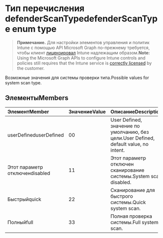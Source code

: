 # <a name="defenderscantype-enum-type"></a><span data-ttu-id="9d640-101">Тип перечисления defenderScanType</span><span class="sxs-lookup"><span data-stu-id="9d640-101">defenderScanType enum type</span></span>

> <span data-ttu-id="9d640-102">**Примечание.** Для настройки элементов управления и политик Intune с помощью API Microsoft Graph по-прежнему требуется, чтобы клиент [лицензировал](https://go.microsoft.com/fwlink/?linkid=839381) Intune надлежащим образом.</span><span class="sxs-lookup"><span data-stu-id="9d640-102">**Note:** Using the Microsoft Graph APIs to configure Intune controls and policies still requires that the Intune service is [correctly licensed](https://go.microsoft.com/fwlink/?linkid=839381) by the customer.</span></span>

<span data-ttu-id="9d640-103">Возможные значения для системы проверки типа.</span><span class="sxs-lookup"><span data-stu-id="9d640-103">Possible values for system scan type.</span></span>
## <a name="members"></a><span data-ttu-id="9d640-104">Элементы</span><span class="sxs-lookup"><span data-stu-id="9d640-104">Members</span></span>
|<span data-ttu-id="9d640-105">Элемент</span><span class="sxs-lookup"><span data-stu-id="9d640-105">Member</span></span>|<span data-ttu-id="9d640-106">Значение</span><span class="sxs-lookup"><span data-stu-id="9d640-106">Value</span></span>|<span data-ttu-id="9d640-107">Описание</span><span class="sxs-lookup"><span data-stu-id="9d640-107">Description</span></span>|
|:---|:---|:---|
|<span data-ttu-id="9d640-108">userDefined</span><span class="sxs-lookup"><span data-stu-id="9d640-108">userDefined</span></span>|<span data-ttu-id="9d640-109">0</span><span class="sxs-lookup"><span data-stu-id="9d640-109">0</span></span>|<span data-ttu-id="9d640-110">User Defined, значение по умолчанию, без цели.</span><span class="sxs-lookup"><span data-stu-id="9d640-110">User Defined, default value, no intent.</span></span>|
|<span data-ttu-id="9d640-111">Этот параметр отключен</span><span class="sxs-lookup"><span data-stu-id="9d640-111">disabled</span></span>|<span data-ttu-id="9d640-112">1</span><span class="sxs-lookup"><span data-stu-id="9d640-112">1</span></span>|<span data-ttu-id="9d640-113">Этот параметр отключен сканирование системы.</span><span class="sxs-lookup"><span data-stu-id="9d640-113">System scan disabled.</span></span>|
|<span data-ttu-id="9d640-114">Быстрый</span><span class="sxs-lookup"><span data-stu-id="9d640-114">quick</span></span>|<span data-ttu-id="9d640-115">2</span><span class="sxs-lookup"><span data-stu-id="9d640-115">2</span></span>|<span data-ttu-id="9d640-116">Сканирование для быстрого системы.</span><span class="sxs-lookup"><span data-stu-id="9d640-116">Quick system scan.</span></span>|
|<span data-ttu-id="9d640-117">Полный</span><span class="sxs-lookup"><span data-stu-id="9d640-117">full</span></span>|<span data-ttu-id="9d640-118">3</span><span class="sxs-lookup"><span data-stu-id="9d640-118">3</span></span>|<span data-ttu-id="9d640-119">Полная проверка системы.</span><span class="sxs-lookup"><span data-stu-id="9d640-119">Full system scan.</span></span>|



